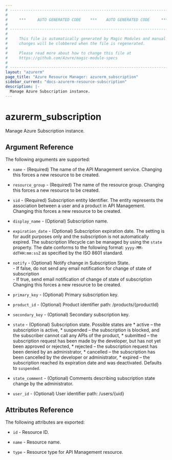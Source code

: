 ```yaml
---
# ----------------------------------------------------------------------------
#
#     ***     AUTO GENERATED CODE    ***    AUTO GENERATED CODE     ***
#
# ----------------------------------------------------------------------------
#
#     This file is automatically generated by Magic Modules and manual
#     changes will be clobbered when the file is regenerated.
#
#     Please read more about how to change this file at
#     https://github.com/Azure/magic-module-specs
#
# ----------------------------------------------------------------------------
layout: "azurerm"
page_title: "Azure Resource Manager: azurerm_subscription"
sidebar_current: "docs-azurerm-resource-subscription"
description: |-
  Manage Azure Subscription instance.
---
```


# azurerm_subscription

Manage Azure Subscription instance.


## Argument Reference

The following arguments are supported:

* `name` - (Required) The name of the API Management service. Changing this forces a new resource to be created.

* `resource_group` - (Required) The name of the resource group. Changing this forces a new resource to be created.

* `sid` - (Required) Subscription entity Identifier. The entity represents the association between a user and a product in API Management. Changing this forces a new resource to be created.

* `display_name` - (Optional) Subscription name.

* `expiration_date` - (Optional) Subscription expiration date. The setting is for audit purposes only and the subscription is not automatically expired. The subscription lifecycle can be managed by using the `state` property. The date conforms to the following format: `yyyy-MM-ddTHH:mm:ssZ` as specified by the ISO 8601 standard.

* `notify` - (Optional) Notify change in Subscription State. <br> - If false, do not send any email notification for change of state of subscription <br> - If true, send email notification of change of state of subscription Changing this forces a new resource to be created.

* `primary_key` - (Optional) Primary subscription key.

* `product_id` - (Optional) Product identifier path: /products/{productId}

* `secondary_key` - (Optional) Secondary subscription key.

* `state` - (Optional) Subscription state. Possible states are * active – the subscription is active, * suspended – the subscription is blocked, and the subscriber cannot call any APIs of the product, * submitted – the subscription request has been made by the developer, but has not yet been approved or rejected, * rejected – the subscription request has been denied by an administrator, * cancelled – the subscription has been cancelled by the developer or administrator, * expired – the subscription reached its expiration date and was deactivated. Defaults to `suspended`.

* `state_comment` - (Optional) Comments describing subscription state change by the administrator.

* `user_id` - (Optional) User identifier path: /users/{uid}

## Attributes Reference

The following attributes are exported:

* `id` - Resource ID.

* `name` - Resource name.

* `type` - Resource type for API Management resource.

